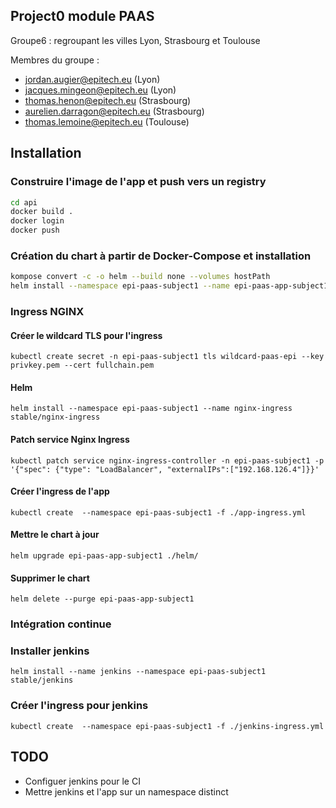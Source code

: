 ## Project0 module PAAS

Groupe6 : regroupant les villes Lyon, Strasbourg et Toulouse

Membres du groupe :

- jordan.augier@epitech.eu (Lyon)
- jacques.mingeon@epitech.eu (Lyon)
- thomas.henon@epitech.eu (Strasbourg)
- aurelien.darragon@epitech.eu (Strasbourg)
- thomas.lemoine@epitech.eu (Toulouse)

## Installation

### Construire l'image de l'app et push vers un registry
```bash
cd api
docker build .
docker login
docker push
```

### Création du chart à partir de Docker-Compose et installation
```bash
kompose convert -c -o helm --build none --volumes hostPath
helm install --namespace epi-paas-subject1 --name epi-paas-app-subject1 ./helm/
```

### Ingress NGINX

#### Créer le wildcard TLS pour l'ingress
`kubectl create secret -n epi-paas-subject1 tls wildcard-paas-epi --key privkey.pem --cert fullchain.pem`

#### Helm
`helm install --namespace epi-paas-subject1 --name nginx-ingress stable/nginx-ingress`

#### Patch service Nginx Ingress
`kubectl patch service nginx-ingress-controller -n epi-paas-subject1 -p '{"spec": {"type": "LoadBalancer", "externalIPs":["192.168.126.4"]}}'`

#### Créer l'ingress de l'app
`kubectl create  --namespace epi-paas-subject1 -f ./app-ingress.yml`

#### Mettre le chart à jour
`helm upgrade epi-paas-app-subject1 ./helm/`

#### Supprimer le chart
`helm delete --purge epi-paas-app-subject1`

### Intégration continue

### Installer jenkins
`helm install --name jenkins --namespace epi-paas-subject1 stable/jenkins`

### Créer l'ingress pour jenkins
`kubectl create  --namespace epi-paas-subject1 -f ./jenkins-ingress.yml`

## TODO

* Configuer jenkins pour le CI
* Mettre jenkins et l'app sur un namespace distinct
